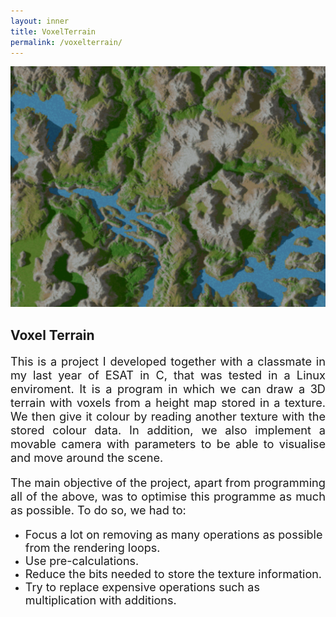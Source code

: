 ```yaml
---
layout: inner
title: VoxelTerrain
permalink: /voxelterrain/
---
```


![](/img/posts/voxel_map_image.png)
## Voxel Terrain

<div style="text-align: justify">

<p style="font-size:1.3em">
    This is a project I developed together with a classmate in my last year of ESAT in C, that was tested in a Linux enviroment. It is a program in which we can draw a 3D terrain with voxels from a height map stored in a texture. We then give it colour by reading another texture with the stored colour data. In addition, we also implement a movable camera with parameters to be able to visualise and move around the scene.
</p>

<p style="font-size:1.3em">
    The main objective of the project, apart from programming all of the above, was to optimise this programme as much as possible. To do so, we had to: 
</p>

</div>

- <font size="4"> Focus a lot on removing as many operations as possible from the rendering loops. </font>
- <font size="4"> Use pre-calculations. </font>
- <font size="4"> Reduce the bits needed to store the texture information. </font>
- <font size="4"> Try to replace expensive operations such as multiplication with additions. </font>
